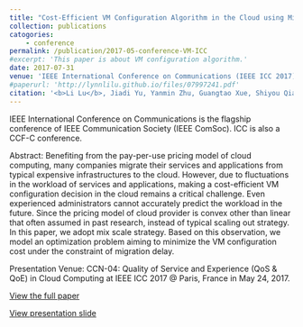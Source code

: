 ```yaml
---
title: "Cost-Efficient VM Configuration Algorithm in the Cloud using Mix Scaling Strategy"
collection: publications
catogories: 
    - conference
permalink: /publication/2017-05-conference-VM-ICC
#excerpt: 'This paper is about VM configuration algorithm.'
date: 2017-07-31
venue: 'IEEE International Conference on Communications (IEEE ICC 2017)'
#paperurl: 'http://lynnlilu.github.io/files/07997241.pdf'
citation: '<b>Li Lu</b>, Jiadi Yu, Yanmin Zhu, Guangtao Xue, Shiyou Qian, Minglu Li. &quot;Cost-Efficient VM Configuration Algorithm in the Cloud using Mix Scaling Strategy.&quot; <i>Proceedings of IEEE International Conference on Communications (IEEE ICC)</i>. Paris, France. pp. 1-6. 2017. doi: 10.1109/ICC.2017.7997241.'
---
```


IEEE International Conference on Communications is the flagship conference of IEEE Communication Society (IEEE ComSoc). ICC is also a CCF-C conference.

Abstract: Benefiting from the pay-per-use pricing model of cloud computing, many companies migrate their services and applications from typical expensive infrastructures to the cloud. However, due to fluctuations in the workload of services and applications, making a cost-efficient VM configuration decision in the cloud remains a critical challenge. Even experienced administrators cannot accurately predict the workload in the future. Since the pricing model of cloud provider is convex other than linear that often assumed in past research, instead of typical scaling out strategy. In this paper, we adopt mix scale strategy. Based on this observation, we model an optimization problem aiming to minimize the VM configuration cost under the constraint of migration delay. 

Presentation Venue: CCN-04: Quality of Service and Experience (QoS & QoE) in Cloud Computing at IEEE ICC 2017 @ Paris, France in May 24, 2017.

[View the full paper](http://lynnlilu.github.io/files/07997241.pdf)

[View presentation slide](http://lynnlilu.github.io/files/ICCv2.pdf)



